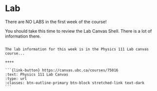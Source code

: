 # Lab

There are NO LABS in the first week of the course!

You should take this time to review the Lab Canvas Shell. There is a lot of information there.


````{panels}

The lab information for this week is in the Physics 111 Lab canvas course...

++++ 

```{link-button} https://canvas.ubc.ca/courses/75016
:text: Physics 111 Lab Canvas
:type: url
:classes: btn-outline-primary btn-block stretched-link text-dark
```
````